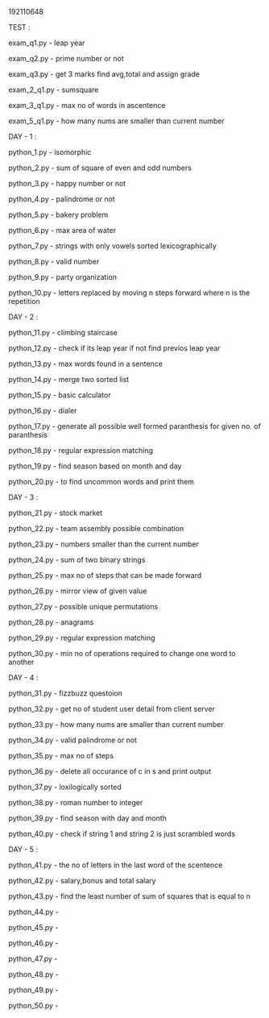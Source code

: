 192110648

TEST :

exam_q1.py - leap year

exam_q2.py - prime number or not

exam_q3.py - get 3 marks find avg,total and assign grade

exam_2_q1.py - sumsquare

exam_3_q1.py - max no of words in ascentence

exam_5_q1.py - how many nums are smaller than current number

DAY - 1 :

python_1.py - isomorphic

python_2.py - sum of square of even and odd numbers

python_3.py - happy number or not

python_4.py - palindrome or not

python_5.py - bakery problem

python_6.py - max area of water

python_7.py - strings with only vowels sorted lexicographically

python_8.py - valid number

python_9.py - party organization

python_10.py - letters replaced by moving n steps forward where n is the repetition

DAY - 2 :

python_11.py - climbing staircase

python_12.py - check if its leap year if not find previos leap year 

python_13.py - max words found in a sentence

python_14.py - merge two sorted list

python_15.py - basic calculator

python_16.py - dialer 

python_17.py - generate all possible well formed paranthesis for given no. of paranthesis

python_18.py - regular expression matching

python_19.py - find season based on month and day

python_20.py - to find uncommon words and print them

DAY - 3 :

python_21.py - stock market

python_22.py - team assembly possible combination

python_23.py - numbers smaller than the current number 

python_24.py - sum of two binary strings

python_25.py - max no of steps that can be made forward

python_26.py - mirror view of given value

python_27.py - possible unique permutations

python_28.py - anagrams

python_29.py - regular expression matching

python_30.py - min no of operations required to change one word to another

DAY - 4 :

python_31.py - fizzbuzz questoion

python_32.py - get no of student user detail from client server

python_33.py - how many nums are smaller than current number

python_34.py - valid palindrome or not

python_35.py - max no of steps

python_36.py - delete all occurance of c in s and print output

python_37.py - loxilogically sorted

python_38.py - roman number to integer

python_39.py - find season with day and month

python_40.py - check if string 1  and string 2 is just scrambled words

DAY - 5 :

python_41.py - the no of letters in the last word of the scentence

python_42.py - salary,bonus and total salary 

python_43.py - find the least number of sum of squares that is equal to n

python_44.py - 

python_45.py - 

python_46.py - 

python_47.py - 

python_48.py - 

python_49.py - 

python_50.py - 
